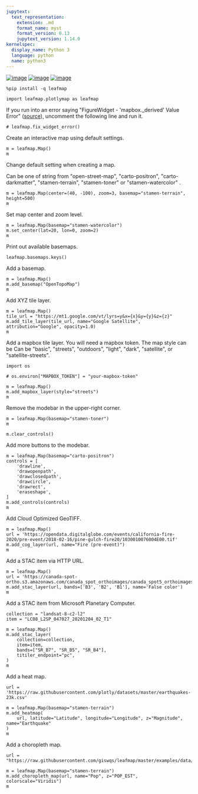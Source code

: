 ```yaml
---
jupytext:
  text_representation:
    extension: .md
    format_name: myst
    format_version: 0.13
    jupytext_version: 1.14.0
kernelspec:
  display_name: Python 3
  language: python
  name: python3
---
```


[![image](https://jupyterlite.rtfd.io/en/latest/_static/badge.svg)](https://demo.leafmap.org/lab/index.html?path=notebooks/38_plotly.ipynb)
[![image](https://colab.research.google.com/assets/colab-badge.svg)](https://githubtocolab.com/giswqs/leafmap/blob/master/examples/notebooks/38_plotly.ipynb)
[![image](https://mybinder.org/badge_logo.svg)](https://gishub.org/leafmap-binder)


```{code-cell} ipython3
%pip install -q leafmap
```

```{code-cell} ipython3
import leafmap.plotlymap as leafmap
```

If you run into an error saying "FigureWidget - 'mapbox._derived' Value Error" ([source](https://github.com/plotly/plotly.py/issues/2570#issuecomment-738735816)), uncomment the following line and run it. 

```{code-cell} ipython3
# leafmap.fix_widget_error()
```

Create an interactive map using default settings.

```{code-cell} ipython3
m = leafmap.Map()
m
```

Change default setting when creating a map. 

 Can be one of string from "open-street-map", "carto-positron", "carto-darkmatter", "stamen-terrain", "stamen-toner" or "stamen-watercolor" . 

```{code-cell} ipython3
m = leafmap.Map(center=(40, -100), zoom=3, basemap="stamen-terrain", height=500)
m
```

Set map center and zoom level.

```{code-cell} ipython3
m = leafmap.Map(basemap="stamen-watercolor")
m.set_center(lat=20, lon=0, zoom=2)
m
```

Print out available basemaps.

```{code-cell} ipython3
leafmap.basemaps.keys()
```

Add a basemap.

```{code-cell} ipython3
m = leafmap.Map()
m.add_basemap("OpenTopoMap")
m
```

Add XYZ tile layer.

```{code-cell} ipython3
m = leafmap.Map()
tile_url = "https://mt1.google.com/vt/lyrs=y&x={x}&y={y}&z={z}"
m.add_tile_layer(tile_url, name="Google Satellite", attribution="Google", opacity=1.0)
m
```

Add a mapbox tile layer. You will need a mapbox token. The map style can be Can be "basic", "streets", "outdoors", "light", "dark", "satellite", or "satellite-streets". 

```{code-cell} ipython3
import os
```

```{code-cell} ipython3
# os.environ["MAPBOX_TOKEN"] = "your-mapbox-token"
```

```{code-cell} ipython3
m = leafmap.Map()
m.add_mapbox_layer(style="streets")
m
```

Remove the modebar in the upper-right corner.

```{code-cell} ipython3
m = leafmap.Map(basemap="stamen-toner")
m
```

```{code-cell} ipython3
m.clear_controls()
```

Add more buttons to the modebar.

```{code-cell} ipython3
m = leafmap.Map(basemap="carto-positron")
controls = [
    'drawline',
    'drawopenpath',
    'drawclosedpath',
    'drawcircle',
    'drawrect',
    'eraseshape',
]
m.add_controls(controls)
m
```

Add Cloud Optimized GeoTIFF.

```{code-cell} ipython3
m = leafmap.Map()
url = 'https://opendata.digitalglobe.com/events/california-fire-2020/pre-event/2018-02-16/pine-gulch-fire20/1030010076004E00.tif'
m.add_cog_layer(url, name="Fire (pre-event)")
m
```

Add a STAC item via HTTP URL.

```{code-cell} ipython3
m = leafmap.Map()
url = 'https://canada-spot-ortho.s3.amazonaws.com/canada_spot_orthoimages/canada_spot5_orthoimages/S5_2007/S5_11055_6057_20070622/S5_11055_6057_20070622.json'
m.add_stac_layer(url, bands=['B3', 'B2', 'B1'], name='False color')
m
```

Add a STAC item from Microsoft Planetary Computer.

```{code-cell} ipython3
collection = "landsat-8-c2-l2"
item = "LC08_L2SP_047027_20201204_02_T1"
```

```{code-cell} ipython3
m = leafmap.Map()
m.add_stac_layer(
    collection=collection,
    item=item,
    bands=["SR_B7", "SR_B5", "SR_B4"],
    titiler_endpoint="pc",
)
m
```

Add a heat map.

```{code-cell} ipython3
url = 'https://raw.githubusercontent.com/plotly/datasets/master/earthquakes-23k.csv'
```

```{code-cell} ipython3
m = leafmap.Map(basemap="stamen-terrain")
m.add_heatmap(
    url, latitude="Latitude", longitude="Longitude", z="Magnitude", name="Earthquake"
)
m
```

Add a choropleth map.

```{code-cell} ipython3
url = "https://raw.githubusercontent.com/giswqs/leafmap/master/examples/data/countries.geojson"
```

```{code-cell} ipython3
m = leafmap.Map(basemap="stamen-terrain")
m.add_choropleth_map(url, name="Pop", z="POP_EST", colorscale="Viridis")
m
```
